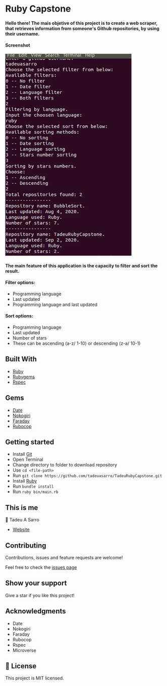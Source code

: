 # Ruby Capstone

#### Hello there! The mais objetive of this project is to create a web scraper, that retrieves information from someone's Github repositories, by using their username.

#### Screenshot

![screenshot](img/screenshot.png)

#### The main feature of this application is the capacity to filter and sort the result.

#### Filter options:
- Programming language
- Last updated
- Programming language and last updated

#### Sort options:
- Programming language
- Last updated
- Number of stars
- These can be ascending (a-z/ 1-10) or descending (z-a/ 10-1)

## Built With

- [Ruby](https://www.ruby-lang.org)
- [Rubygems](https://rubygems.org/)
- [Rspec](https://rspec.info/)

## Gems
- [Date](https://github.com/ruby/date/)
- [Nokogiri](https://github.com/sparklemotion/nokogiri/)
- [Faraday](https://github.com/lostisland/faraday/)
- [Rubocop](https://github.com/rubocop-hq/rubocop/)

## Getting started
- Install [Git](https://git-scm.com/downloads)
- Open Terminal
- Change directory to folder to download repository
- Use `cd <file-path>`
- Run `git clone https://github.com/tadeuasarro/TadeuRubyCapstone.git`
- Install [Ruby](https://ruby-doc.org/downloads/)
- Run `bundle install`
- Run `ruby bin/main.rb`

## This is me

👤 Tadeu A Sarro

- [Website](https://tadeuasarro.web.app)

## Contributing

Contributions, issues and feature requests are welcome!

Feel free to check the [issues page](https://github.com/tadeuasarro/TadeuRubyCapstone/issues)

## Show your support

Give a star if you like this project!

## Acknowledgments

- Date
- Nokogiri
- Faraday
- Rubocop
- Rspec
- Microverse

## 📝 License

This project is MIT licensed.
